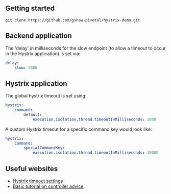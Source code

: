 
## Getting started

```
git clone https://github.com/gshaw-pivotal/hystrix-demo.git
```

## Backend application

The 'delay' in milliseconds for the slow endpoint (to allow a timeout to occur in the Hystrix application) is set via:

```yaml
delay:
    slow: 5000
```

## Hystrix application

The global hystrix timeout is set using:

```yaml
hystrix:
    command:
        default:
            execution.isolation.thread.timeoutInMilliseconds: 1000
```

A custom Hystrix timeout for a specific command key would look like:

```yaml
hystrix:
    command:
        specialCommandKey:
            execution.isolation.thread.timeoutInMilliseconds: 10000
```

## Useful websites

- [Hystrix timeout settings](https://github.com/Netflix/Hystrix/wiki/Configuration#execution.isolation.thread.timeoutInMilliseconds)
- [Basic tutorial on controller advice](https://www.baeldung.com/exception-handling-for-rest-with-spring)
